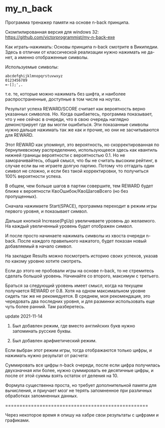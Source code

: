 # my_n_back

Программа тренажер памяти на основе n-back принципа.

Скомпилированная версия для windows 32:
https://github.com/victorprogrammist/my-n-back-exe

Как играть-нажимать:
Основы принципа n-back смотрите в Википедии.
Здесь в отличии от классической реализации
нужно нажимать не да-нет, а именно отображенные
символы.

Используемые символы:
```
abcdefghijklmnopqrstuvwxyz
0123456789
=-[];',.
```
т.е. те, которые можно нажимать без шифта, и наиболее распространенные,
доступные в том числе на ноутах.

Результат успеха REWARD/SCORE считает как вероятность
верно указанных символов. Но. Когда ошибаетесь,
программа показывает, что у нее сейчас в очереди,
что в свою очередь наглядно демонстрирует где вы могли
ошибиться. Эти показанные символы нужно дальше
нажимать так же как и прочие, но они не засчитываются
для REWARD.

Этот REWARD как упомянул, это вероятность, но скорректированная
по бернулиевскому распределению, использующееся
здесь как квантиль нижней границы вероятности с вероятностью 0.1.
Но не заморачивайтесь, общий смысл, что бы не считать высоким
рейтинг, в случае если вы не играете долгую партию.
Потому что отгадать один символ не сложно, и если без
такой корректировки, то получиться 100% вероятности успеха.

В общем, чем больше шагов в партии совершите, тем
REWARD будет ближе к вероятности КвоОшибок/КвоШаговВсего (но без пропущенных).

Сначала нажимаете Start(SPACE),
программа переходит в режим игры первого уровня,
и показывает символ.

Дальше кнопкой Increase(PgUp) увеличиваете уровень
до желаемого. На каждый увеличенный уровень
будет отображен символ.

И после просто начинаете нажимать символы
из хвоста очереди n-back. После
каждого правильного нажатого, будет
показан новый добавляемый в начало символ.

На закладке Results можно посмотреть
историю своих успехов, указав по
какому уровню хотите смотреть.

Если до этого
не пробовали игры на основе n-back, то
не стремитесь сделать большой уровень.
Начинайте со второго, максимум с третьего.

Браться за следующий уровень имеет смысл,
когда на текущем получается REWARD от 0.8.
Хотя на одном максимальном уровне сидеть так же
не рекомедуется. В среднем, моя рекомендация,
это чередовать два последних уровня,
и для разминки использовать еще чуть более ранний.
Там разберетесь.

update 2021-11-14

1. Был добавлен режим, где вместо английских букв
нужно запоминать русские буквы.

2. Был добавлен арифметический режим.

Если выбран этот режим игры,
тогда отображаются только цифры,
и нажимать нужно результат от расчета:

Суммировать все цифры n-back очереди,
после если цифра получилась двухзначная или более,
нужно суммировать ее десятичные цифры,
и после от этой суммы взять остаток от деления на 10.

Формула существенна проста, но требует дополнительной памяти
для вычисления, и приучает мозг не терять запомненное
при различных обработках запомненных данных.

==================================================

Через некоторое время я опишу на хабре
свои результаты с цифрами и графиками.

